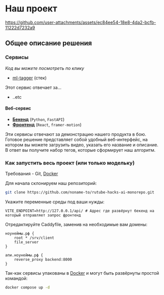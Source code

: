 # Наш проект

<!-- TODO:// видео-скринкаст -->

https://github.com/user-attachments/assets/ec84ee54-18e8-4da2-bcfb-11222d7232a9

## Общее описание решения

<!-- возможно тизер -->

### Сервисы

_Код вы можете посмотреть по клику_

-   [ml-tagger](https://github.com/noname-to/rutube-hacks-ai-ml-tagger) (стек)

Этот сервис отвечает за...

-   ..etc

#### Веб-сервис

-   [**Бекенд**](https://github.com/noname-to/rutube-hacks-ai-web-monorepo/tree/main/apps/backend) (`Python`, `FastAPI`)
-   [**Фронтенд**](https://github.com/noname-to/rutube-hacks-ai-web-monorepo/tree/main/apps/client) (`React`, `framer-motion`)

Эти сервисы отвечают за демонстрацию нашего продукта в бою. Готовое решение представляет собой удобный веб-интерфейс, на котором вы можете загрузить видео, указать его название и описание. В ответ вы получите набор тегов, которые сформирует наш алгоритм.

### Как запустить весь проект (или только модельку)

Требования - Git, [Docker](https://docs.docker.com/)

Для начала склонируем наш репозиторий:

```sh
git clone https://github.com/noname-to/rutube-hacks-ai-monorepo.git
```

Укажите переменные среды под ваши нужды:

```dotenv
VITE_ENDPOINT=http://127.0.0.1/api/ # Адрес где развёрнут бекенд на который отправляет запрос фронтенд
```

Отредактируйте Caddyfile, заменив на необходимые вам домены:

```Caddyfile
ноунеймы.рф {
	root * /srv/client
	file_server
}

апи.ноунеймы.рф {
	reverse_proxy backend:8000
}
```

Так-как сервисы упакованы в [Docker](https://docs.docker.com/) и могут быть развёрнуты простой командой:

```sh
docker compose up -d
```

<!-- Ссылка на презентацию -->
